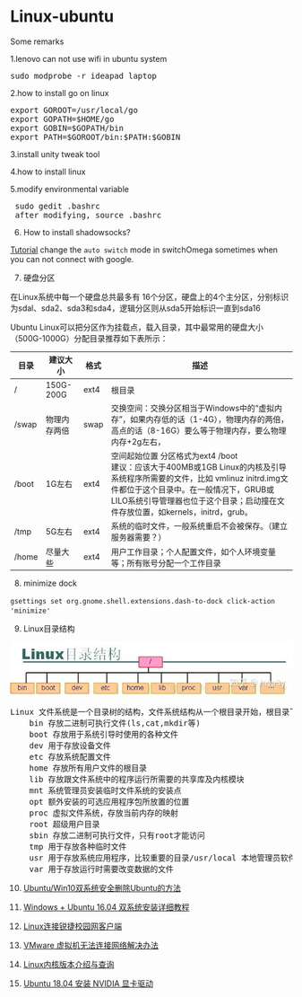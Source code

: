# Linux-ubuntu
Some remarks


1.lenovo can not use wifi in ubuntu system
 <pre>sudo modprobe -r ideapad_laptop</pre>

2.how to install go on linux
<pre>export GOROOT=/usr/local/go
export GOPATH=$HOME/go
export GOBIN=$GOPATH/bin
export PATH=$GOROOT/bin:$PATH:$GOBIN
</pre>

3.install unity tweak tool

4.how to install linux

5.modify environmental variable
<pre> sudo gedit .bashrc 
 after modifying, source .bashrc</pre>
 
6. How to install shadowsocks?

[Tutorial](https://github.com/Billy1900/AWS-Shadowsocks)
change the `auto switch` mode in switchOmega sometimes when you can not connect with google.


7. 硬盘分区

在Linux系统中每一个硬盘总共最多有 16个分区，硬盘上的4个主分区，分别标识为sdal、sda2、sda3和sda4，逻辑分区则从sda5开始标识一直到sda16

Ubuntu Linux可以把分区作为挂载点，载入目录，其中最常用的硬盘大小（500G-1000G）分配目录推荐如下表所示：

|目录|	建议大小|	格式| 描述|
|----|-----|----|-----|
|/	|150G-200G	|ext4	|根目录|
|/swap	|物理内存两倍|	swap|	交换空间：交换分区相当于Windows中的“虚拟内存”，如果内存低的话（1-4G），物理内存的两倍，高点的话（8-16G）要么等于物理内存，要么物理内存+2g左右，|
|/boot	|1G左右	|ext4|	空间起始位置 分区格式为ext4 /boot  </br>建议：应该大于400MB或1GB Linux的内核及引导系统程序所需要的文件，比如 vmlinuz initrd.img文件都位于这个目录中。在一般情况下，GRUB或LILO系统引导管理器也位于这个目录；启动撞在文件存放位置，如kernels，initrd，grub。|
|/tmp	|5G左右	|ext4	|系统的临时文件，一般系统重启不会被保存。（建立服务器需要？）|
|/home	|尽量大些	|ext4|	用户工作目录；个人配置文件，如个人环境变量等；所有账号分配一个工作目录|


8. minimize dock

`gsettings set org.gnome.shell.extensions.dash-to-dock click-action 'minimize'`


9. Linux目录结构

![image](https://github.com/Billy1900/Linux-ubuntu/blob/master/Untitled%20picture.png)
<pre>
Linux 文件系统是一个目录树的结构，文件系统结构从一个根目录开始，根目录下可以有任意多个文件和子目录，子目录中又可以有任意多个文件和子目录
	bin 存放二进制可执行文件(ls,cat,mkdir等)
	boot 存放用于系统引导时使用的各种文件
	dev 用于存放设备文件
	etc 存放系统配置文件
	home 存放所有用户文件的根目录
	lib 存放跟文件系统中的程序运行所需要的共享库及内核模块
	mnt 系统管理员安装临时文件系统的安装点
	opt 额外安装的可选应用程序包所放置的位置
	proc 虚拟文件系统，存放当前内存的映射
	root 超级用户目录
	sbin 存放二进制可执行文件，只有root才能访问
	tmp 用于存放各种临时文件
	usr 用于存放系统应用程序，比较重要的目录/usr/local 本地管理员软件安装目录
	var 用于存放运行时需要改变数据的文件
</pre>

10. [Ubuntu/Win10双系统安全删除Ubuntu的方法](https://blog.csdn.net/Meditator_hkx/article/details/52626077)

11. [Windows + Ubuntu 16.04 双系统安装详细教程](https://blog.csdn.net/flyyufenfei/article/details/79187656)

12. [Linux连接锐捷校园网客户端](https://blog.csdn.net/qq_15015129/article/details/52651303)

13. [VMware 虚拟机无法连接网络解决办法](https://blog.csdn.net/m0_37259197/article/details/78221016)

14. [Linux内核版本介绍与查询](https://jasonhzy.github.io/2019/02/05/linux-kernel-version/)

15. [Ubuntu 18.04 安装 NVIDIA 显卡驱动](https://zhuanlan.zhihu.com/p/59618999)
